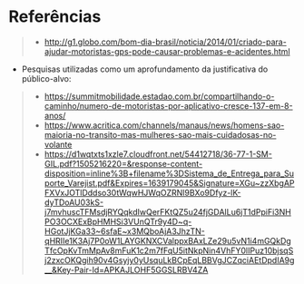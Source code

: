 # Referências
> - http://g1.globo.com/bom-dia-brasil/noticia/2014/01/criado-para-ajudar-motoristas-gps-pode-causar-problemas-e-acidentes.html
- Pesquisas utilizadas como um aprofundamento da justificativa do público-alvo:
> - https://summitmobilidade.estadao.com.br/compartilhando-o-caminho/numero-de-motoristas-por-aplicativo-cresce-137-em-8-anos/
> - https://www.acritica.com/channels/manaus/news/homens-sao-maioria-no-transito-mas-mulheres-sao-mais-cuidadosas-no-volante
> - https://d1wqtxts1xzle7.cloudfront.net/54412718/36-77-1-SM-GIL.pdf?1505216220=&response-content-disposition=inline%3B+filename%3DSistema_de_Entrega_para_Suporte_Varejist.pdf&Expires=1639179045&Signature=XGu~zzXbgAPFXVxJOTlDddso30tWqwHJWqOZRNl9BXo9Dfyz-lK-dyTDoAU03kS-j7mvhuscTFMsdjRYQqkdIwQerFKtQZ5u24fjGDAlLu6jT1dPpiFi3NHPO3OCXExBpHMHSi3VUnQTr9y4D~q-HGotJjKGa33~6sfaE~x3MQboAjA3JhzTN-qHRIIe1K3Aj7P0oW1LAYGKNXCValppxBAxLZe29u5vN1i4mGQkDgTfcOpKvTmMpAv8mFuK1c2m7fFqU5itNkpNin4VhFY0lIPuz10bjsqSj2zxcOKQgih90v4Gsyjy0yUsquLkBCpEqLBBVgJCZqciAEtDpdIA9g__&Key-Pair-Id=APKAJLOHF5GGSLRBV4ZA

